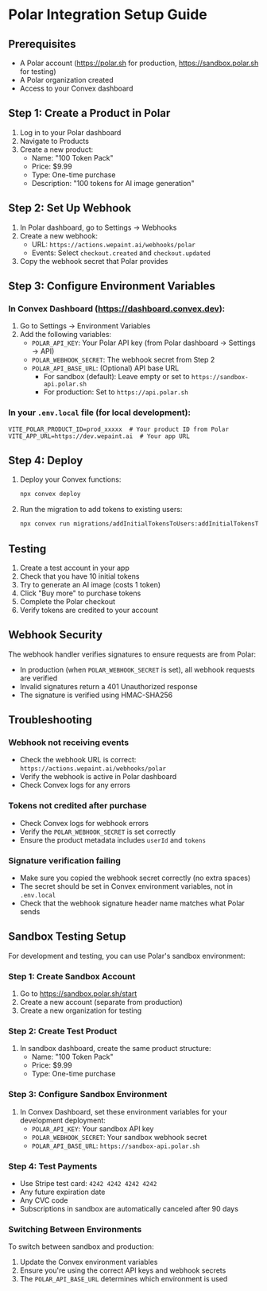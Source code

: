 # Polar Integration Setup Guide

## Prerequisites
- A Polar account (https://polar.sh for production, https://sandbox.polar.sh for testing)
- A Polar organization created
- Access to your Convex dashboard

## Step 1: Create a Product in Polar

1. Log in to your Polar dashboard
2. Navigate to Products
3. Create a new product:
   - Name: "100 Token Pack"
   - Price: $9.99
   - Type: One-time purchase
   - Description: "100 tokens for AI image generation"

## Step 2: Set Up Webhook

1. In Polar dashboard, go to Settings → Webhooks
2. Create a new webhook:
   - URL: `https://actions.wepaint.ai/webhooks/polar`
   - Events: Select `checkout.created` and `checkout.updated`
3. Copy the webhook secret that Polar provides

## Step 3: Configure Environment Variables

### In Convex Dashboard (https://dashboard.convex.dev):
1. Go to Settings → Environment Variables
2. Add the following variables:
   - `POLAR_API_KEY`: Your Polar API key (from Polar dashboard → Settings → API)
   - `POLAR_WEBHOOK_SECRET`: The webhook secret from Step 2
   - `POLAR_API_BASE_URL`: (Optional) API base URL
     - For sandbox (default): Leave empty or set to `https://sandbox-api.polar.sh`
     - For production: Set to `https://api.polar.sh`

### In your `.env.local` file (for local development):
```env
VITE_POLAR_PRODUCT_ID=prod_xxxxx  # Your product ID from Polar
VITE_APP_URL=https://dev.wepaint.ai  # Your app URL
```

## Step 4: Deploy

1. Deploy your Convex functions:
   ```bash
   npx convex deploy
   ```

2. Run the migration to add tokens to existing users:
   ```bash
   npx convex run migrations/addInitialTokensToUsers:addInitialTokensToUsers
   ```

## Testing

1. Create a test account in your app
2. Check that you have 10 initial tokens
3. Try to generate an AI image (costs 1 token)
4. Click "Buy more" to purchase tokens
5. Complete the Polar checkout
6. Verify tokens are credited to your account

## Webhook Security

The webhook handler verifies signatures to ensure requests are from Polar:
- In production (when `POLAR_WEBHOOK_SECRET` is set), all webhook requests are verified
- Invalid signatures return a 401 Unauthorized response
- The signature is verified using HMAC-SHA256

## Troubleshooting

### Webhook not receiving events
- Check the webhook URL is correct: `https://actions.wepaint.ai/webhooks/polar`
- Verify the webhook is active in Polar dashboard
- Check Convex logs for any errors

### Tokens not credited after purchase
- Check Convex logs for webhook errors
- Verify the `POLAR_WEBHOOK_SECRET` is set correctly
- Ensure the product metadata includes `userId` and `tokens`

### Signature verification failing
- Make sure you copied the webhook secret correctly (no extra spaces)
- The secret should be set in Convex environment variables, not in `.env.local`
- Check that the webhook signature header name matches what Polar sends

## Sandbox Testing Setup

For development and testing, you can use Polar's sandbox environment:

### Step 1: Create Sandbox Account
1. Go to https://sandbox.polar.sh/start
2. Create a new account (separate from production)
3. Create a new organization for testing

### Step 2: Create Test Product
1. In sandbox dashboard, create the same product structure:
   - Name: "100 Token Pack"
   - Price: $9.99
   - Type: One-time purchase

### Step 3: Configure Sandbox Environment
1. In Convex Dashboard, set these environment variables for your development deployment:
   - `POLAR_API_KEY`: Your sandbox API key
   - `POLAR_WEBHOOK_SECRET`: Your sandbox webhook secret
   - `POLAR_API_BASE_URL`: `https://sandbox-api.polar.sh`

### Step 4: Test Payments
- Use Stripe test card: `4242 4242 4242 4242`
- Any future expiration date
- Any CVC code
- Subscriptions in sandbox are automatically canceled after 90 days

### Switching Between Environments
To switch between sandbox and production:
1. Update the Convex environment variables
2. Ensure you're using the correct API keys and webhook secrets
3. The `POLAR_API_BASE_URL` determines which environment is used
